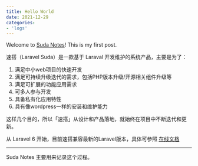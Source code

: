 ```yaml
---
title: Hello World
date: 2021-12-29
categories:
- 'logs'
---
```

Welcome to [Suda Notes](https://suda.one/)! This is my first post. 

速搭（Laravel Suda）是一款基于 Laraval 开发维护的系统产品，主要是为了：

1. 满足中小web项目的快速开发
2. 满足可持续升级迭代的需求，包括PHP版本升级/开源相关组件升级等
3. 满足可扩展的功能应用需求
4. 可多人参与开发
5. 具备私有化应用特性
6. 具有像wordpress一样的安装和维护能力

这样几个目的，所以「速搭」从设计和产品落地，就始终在项目中不断迭代和更新。

从 Laravel 6 开始，目前速搭兼容最新的Laravel版本，具体可参照 [在线文档](https://suda.gtd.xyz)

---

Suda Notes 主要用来记录这个过程。

